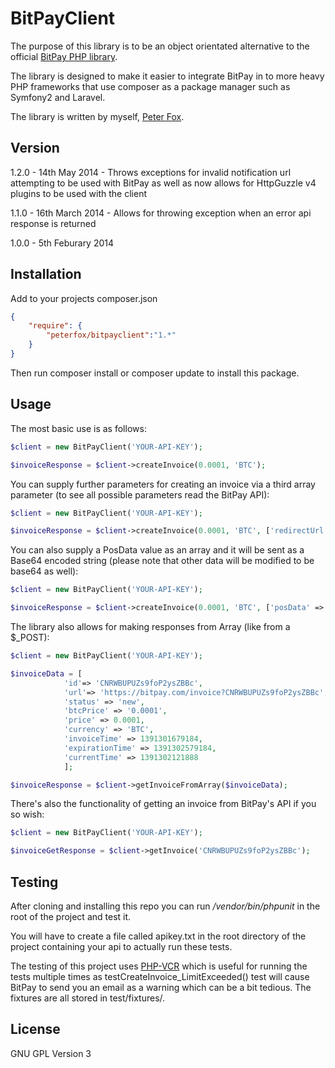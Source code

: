BitPayClient
=========

The purpose of this library is to be an object orientated alternative to the official [BitPay PHP library].

The library is designed to make it easier to integrate BitPay in to more heavy PHP frameworks that use composer as a package manager such as Symfony2 and Laravel.

The library is written by myself, [Peter Fox].

Version
----

1.2.0 - 14th May 2014 - Throws exceptions for invalid notification url attempting to be used with BitPay as well as now allows for HttpGuzzle v4 plugins to be used with the client

1.1.0 - 16th March 2014 - Allows for throwing exception when an error api response is returned

1.0.0 - 5th Feburary 2014

Installation
--------------

Add to your projects composer.json

```json
{
    "require": {
        "peterfox/bitpayclient":"1.*"
    }
}
```

Then run composer install or composer update to install this package.

Usage
------

The most basic use is as follows:

```php
$client = new BitPayClient('YOUR-API-KEY');

$invoiceResponse = $client->createInvoice(0.0001, 'BTC');
```

You can supply further parameters for creating an invoice via a third array parameter (to see all possible parameters read the BitPay API):

```php
$client = new BitPayClient('YOUR-API-KEY');

$invoiceResponse = $client->createInvoice(0.0001, 'BTC', ['redirectUrl' => 'http://somewhere']);
```

You can also supply a PosData value as an array and it will be sent as a Base64 encoded string (please note that other data will be modified to be base64 as well):

```php
$client = new BitPayClient('YOUR-API-KEY');

$invoiceResponse = $client->createInvoice(0.0001, 'BTC', ['posData' => ['some_id' => 100]]);
```

The library also allows for making responses from Array (like from a $_POST):

```php
$client = new BitPayClient('YOUR-API-KEY');

$invoiceData = [
            'id'=> 'CNRWBUPUZs9foP2ysZBBc',
            'url'=> 'https://bitpay.com/invoice?CNRWBUPUZs9foP2ysZBBc',
            'status' => 'new',
            'btcPrice' => '0.0001',
            'price' => 0.0001,
            'currency' => 'BTC',
            'invoiceTime' => 1391301679184,
            'expirationTime' => 1391302579184,
            'currentTime' => 1391302121888
            ];

$invoiceResponse = $client->getInvoiceFromArray($invoiceData);
```
There's also the functionality of getting an invoice from BitPay's API if you so wish:
```php
$client = new BitPayClient('YOUR-API-KEY');

$invoiceGetResponse = $client->getInvoice('CNRWBUPUZs9foP2ysZBBc');
```

Testing
--------

After cloning and installing this repo you can run */vendor/bin/phpunit* in the root of the project and test it.

You will have to create a file called apikey.txt in the root directory of the project containing your api to actually run these tests.

The testing of this project uses [PHP-VCR] which is useful for running the tests multiple times as testCreateInvoice_LimitExceeded() test will cause BitPay to send you an email as a warning which can be a bit tedious. The fixtures are all stored in test/fixtures/.

License
----

GNU GPL Version 3

[BitPay PHP library]:https://github.com/bitpay/php-client
[PHP-VCR]:https://github.com/php-vcr/php-vcr
[bitpay]:http://www.bitpay.com
[Peter Fox]:http://www.peterfox.me
